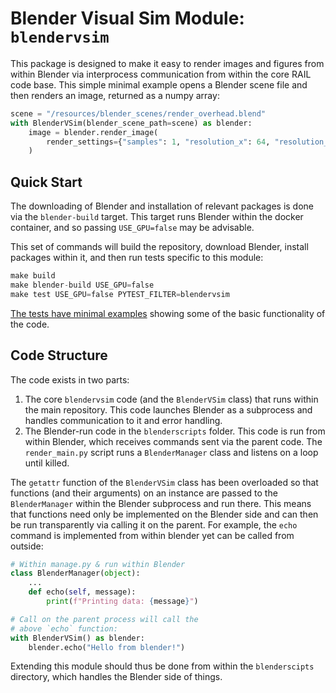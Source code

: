 # Blender Visual Sim Module: `blendervsim`

This package is designed to make it easy to render images and figures from within Blender via interprocess communication from within the core RAIL code base. This simple minimal example opens a Blender scene file and then renders an image, returned as a numpy array:

```python
scene = "/resources/blender_scenes/render_overhead.blend"
with BlenderVSim(blender_scene_path=scene) as blender:
	image = blender.render_image(
		render_settings={"samples": 1, "resolution_x": 64, "resolution_y": 32}
	)
```

## Quick Start

The downloading of Blender and installation of relevant packages is done via the `blender-build` target. This target runs Blender within the docker container, and so passing `USE_GPU=false` may be advisable.

This set of commands will build the repository, download Blender, install packages within it, and then run tests specific to this module:

```python
make build
make blender-build USE_GPU=false
make test USE_GPU=false PYTEST_FILTER=blendervsim
```

[The tests have minimal examples](./tests/test_blendervsim.py) showing some of the basic functionality of the code. 

## Code Structure

The code exists in two parts:
1. The core `blendervsim` code (and the `BlenderVSim` class) that runs within the main repository. This code launches Blender as a subprocess and handles communication to it and error handling.
2. The Blender-run code in the `blenderscripts` folder. This code is run from within Blender, which receives commands sent via the parent code. The `render_main.py` script runs a `BlenderManager` class and listens on a loop until killed.

The `getattr` function of the `BlenderVSim` class has been overloaded so that functions (and their arguments) on an instance are passed to the `BlenderManager` within the Blender subprocess and run there. This means that functions need only be implemented on the Blender side and can then be run transparently via calling it on the parent. For example, the `echo` command is implemented from within blender yet can be called from outside:

```python
# Within manage.py & run within Blender
class BlenderManager(object):
	...
    def echo(self, message):
        print(f"Printing data: {message}")

# Call on the parent process will call the 
# above `echo` function:
with BlenderVSim() as blender:
	blender.echo("Hello from blender!")
```

Extending this module should thus be done from within the `blenderscipts` directory, which handles the Blender side of things.
